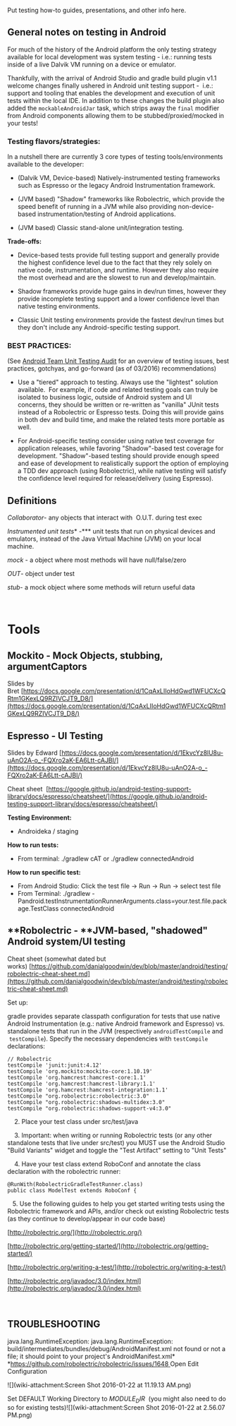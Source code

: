 Put testing how-to guides, presentations, and other info here.

## **General notes on testing in Android**

For much of the history of the Android platform the only testing strategy available for local development was system testing - i.e.: running tests inside of a live Dalvik VM running on a device or emulator. 

Thankfully, with the arrival of Android Studio and gradle build plugin v1.1 welcome changes finally ushered in Android unit testing support -  i.e.: support and tooling that enables the development and execution of unit tests within the local IDE. In addition to these changes the build plugin also added the `mockableAndroidJar` task, which strips away the `final` modifier from Android components allowing them to be stubbed/proxied/mocked in your tests!

### **Testing flavors/strategies:**

In a nutshell there are currently 3 core types of testing tools/environments available to the developer: 

* (Dalvik VM, Device-based) Natively-instrumented testing frameworks such as Espresso or the legacy Android Instrumentation framework.
  
  
* (JVM based) "Shadow" frameworks like Robolectric, which provide the speed benefit of running in a JVM while also providing non-device-based instrumentation/testing of Android applications.
  
  
* (JVM based) Classic stand-alone unit/integration testing.
  
  

**Trade-offs:**

* Device-based tests provide full testing support and generally provide the highest confidence level due to the fact that they rely solely on native code, instrumentation, and runtime. However they also require the most overhead and are the slowest to run and develop/maintain.
  
  
* Shadow frameworks provide huge gains in dev/run times, however they provide incomplete testing support and a lower confidence level than native testing environments.
  
  
* Classic Unit testing environments provide the fastest dev/run times but they don't include any Android-specific testing support.

### BEST PRACTICES:

(See [Android Team Unit Testing Audit](https://docs.google.com/a/getvictorious.com/presentation/d/1WDz7zK0oSvtFUGuX9gy-psQwdZ3URitZftejttfx-9E/edit?usp=sharing) for an overview of testing issues, best practices, gotchyas, and go-forward (as of 03/2016) recommendations)[](https://docs.google.com/a/getvictorious.com/presentation/d/1WDz7zK0oSvtFUGuX9gy-psQwdZ3URitZftejttfx-9E/edit?usp=sharing)

* Use a "tiered" approach to testing. Always use the "lightest" solution available. 
  For example, if code and related testing goals can truly be isolated to business logic, outside of Android system and UI concerns, they should be written or re-written as "vanilla" JUnit tests instead of a Robolectric or Espresso tests. Doing this will provide gains in both dev and build time, and make the related tests more portable as well.
  
  
* For Android-specific testing consider using native test coverage for application releases, while favoring "Shadow"-based test coverage for development.
  "Shadow"-based testing should provide enough speed and ease of development to realistically support the option of employing a TDD dev approach (using Robolectric), while native testing will satisfy the confidence level required for release/delivery (using Espresso).
   

## **Definitions**

*Collaborator*- any objects that interact with  O.U.T. during test exec

*Instrumented unit tests** -*** unit tests that run on physical devices and emulators, instead of the Java Virtual Machine (JVM) on your local machine.

*mock* - a object where most methods will have null/false/zero

*OUT*- object under test

*stub*- a mock object where some methods will return useful data

 

# Tools

## **Mockito** - Mock Objects, stubbing, argumentCaptors

Slides by Bret [https://docs.google.com/presentation/d/1CqAxLIIoHdGwd1WFUCXcQRtm1GKexLQ9RZIVCJT9_D8/](https://docs.google.com/presentation/d/1CqAxLIIoHdGwd1WFUCXcQRtm1GKexLQ9RZIVCJT9_D8/)

## **Espresso** - UI Testing

Slides by Edward [https://docs.google.com/presentation/d/1EkvcYz8lU8u-uAnO2A-o_-FQXro2aK-EA6Ltt-cAJBI/](https://docs.google.com/presentation/d/1EkvcYz8lU8u-uAnO2A-o_-FQXro2aK-EA6Ltt-cAJBI/)

Cheat sheet  [https://google.github.io/android-testing-support-library/docs/espresso/cheatsheet/](https://google.github.io/android-testing-support-library/docs/espresso/cheatsheet/)

**Testing Environment:**

* Androideka / staging

**How to run tests:**

* From terminal: ./gradlew cAT or ./gradlew connectedAndroid

**How to run specific test:**

* From Android Studio: Click the test file -> Run -> Run -> select test file
* From Terminal: ./gradlew -Pandroid.testInstrumentationRunnerArguments.class=your.test.file.package.TestClass connectedAndroid

## **Robolectric - **JVM-based, "shadowed" Android system/UI testing

Cheat sheet (somewhat dated but works) [https://github.com/danialgoodwin/dev/blob/master/android/testing/robolectric-cheat-sheet.md](https://github.com/danialgoodwin/dev/blob/master/android/testing/robolectric-cheat-sheet.md)

Set up:

gradle provides separate classpath configuration for tests that use native Android Instrumentation (e.g.: native Android framework and Espresso) vs. standalone tests that run in the JVM (respectively `androidTestCompile` and  `testCompile`). Specify the necessary dependencies with `testCompile` declarations:
```
// Robolectric
testCompile 'junit:junit:4.12'
testCompile 'org.mockito:mockito-core:1.10.19'
testCompile 'org.hamcrest:hamcrest-core:1.1'
testCompile 'org.hamcrest:hamcrest-library:1.1'
testCompile 'org.hamcrest:hamcrest-integration:1.1'
testCompile "org.robolectric:robolectric:3.0"
testCompile "org.robolectric:shadows-multidex:3.0"
testCompile "org.robolectric:shadows-support-v4:3.0"
```
    2. Place your test class under src/test/java

    3. Important: when writing or running Robolectric tests (or any other standalone tests that live under src/test) you MUST use the Android Studio "Build Variants" widget and toggle the "Test Artifact" setting to "Unit Tests"

    4. Have your test class extend RoboConf and annotate the class declaration with the robolectric runner:


```
@RunWith(RobolectricGradleTestRunner.class)
public class ModelTest extends RoboConf {
```
   5. Use the following guides to help you get started writing tests using the Robolectric framework and APIs, and/or check out existing Robolectric tests (as they continue to develop/appear in our code base)

[http://robolectric.org/](http://robolectric.org/)

[http://robolectric.org/getting-started/](http://robolectric.org/getting-started/)

[http://robolectric.org/writing-a-test/](http://robolectric.org/writing-a-test/)

[http://robolectric.org/javadoc/3.0/index.html](http://robolectric.org/javadoc/3.0/index.html)

 

## TROUBLESHOOTING

java.lang.RuntimeException: java.lang.RuntimeException: build/intermediates/bundles/debug/AndroidManifest.xml not found or not a file; it should point to your project's AndroidManifest.xml*
  *[https://github.com/robolectric/robolectric/issues/1648
  ](https://github.com/robolectric/robolectric/issues/1648)Open Edit Configuration

![](wiki-attachment:Screen Shot 2016-01-22 at 11.19.13 AM.png)

Set DEFAULT Working Directory to $MODULE_DIR$  (you might also need to do so for existing tests)![](wiki-attachment:Screen Shot 2016-01-22 at 2.56.07 PM.png)

 

 

 

